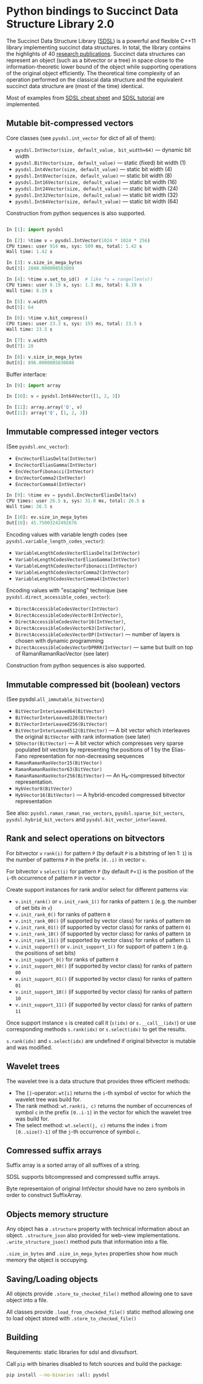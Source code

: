 # Python bindings to Succinct Data Structure Library 2.0

The Succinct Data Structure Library ([SDSL][SDSL]) is a powerful and flexible C++11 library implementing succinct data structures. In total, the library contains the highlights of 40 [research publications][SDSLLIT]. Succinct data structures can represent an object (such as a bitvector or a tree) in space close to the information-theoretic lower bound of the object while supporting operations of the original object efficiently. The theoretical time complexity of an operation performed on the classical data structure and the equivalent succinct data structure are (most of the time) identical.

Most of examples from [SDSL cheat sheet][SDSL-CHEAT-SHEET] and [SDSL tutorial][SDSL-TUTORIAL] are implemented.

## Mutable bit-compressed vectors

Core classes (see `pysdsl.int_vector` for dict of all of them):

 * `pysdsl.IntVector(size, default_value, bit_width=64)` — dynamic bit width
 * `pysdsl.BitVector(size, default_value)` — static (fixed) bit width (1)
 * `pysdsl.Int4Vector(size, default_value)` — static bit width (4)
 * `pysdsl.Int8Vector(size, default_value)` — static bit width (8)
 * `pysdsl.Int16Vector(size, default_value)` — static bit width (16)
 * `pysdsl.Int24Vector(size, default_value)` — static bit width (24)
 * `pysdsl.Int32Vector(size, default_value)` — static bit width (32)
 * `pysdsl.Int64Vector(size, default_value)` — static bit width (64)

Construction from python sequences is also supported.

```python

In [1]: import pysdsl

In [2]: %time v = pysdsl.IntVector(1024 * 1024 * 256)
CPU times: user 914 ms, sys: 509 ms, total: 1.42 s
Wall time: 1.42 s

In [3]: v.size_in_mega_bytes
Out[3]: 2048.000008583069

In [4]: %time v.set_to_id()  # like *v = range(len(v))
CPU times: user 8.19 s, sys: 1.3 ms, total: 8.19 s
Wall time: 8.19 s

In [5]: v.width
Out[5]: 64

In [6]: %time v.bit_compress()
CPU times: user 23.3 s, sys: 155 ms, total: 23.5 s
Wall time: 23.5 s

In [7]: v.width
Out[7]: 28

In [8]: v.size_in_mega_bytes
Out[8]: 896.0000085830688

```

Buffer interface:

```python
In [9]: import array

In [10]: v = pysdsl.Int64Vector([1, 2, 3])

In [11]: array.array('Q', v)
Out[11]: array('Q', [1, 2, 3])
```

## Immutable compressed integer vectors

(See `pysdsl.enc_vector`):

 * `EncVectorEliasDelta(IntVector)`
 * `EncVectorEliasGamma(IntVector)`
 * `EncVectorFibonacci(IntVector)`
 * `EncVectorComma2(IntVector)`
 * `EncVectorComma4(IntVector)`

```python
In [9]: %time ev = pysdsl.EncVectorEliasDelta(v)
CPU times: user 26.5 s, sys: 31.8 ms, total: 26.5 s
Wall time: 26.5 s

In [10]: ev.size_in_mega_bytes
Out[10]: 45.75003242492676
```

Encoding values with variable length codes (see `pysdsl.variable_length_codes_vector`):

 * `VariableLengthCodesVectorEliasDelta(IntVector)`
 * `VariableLengthCodesVectorEliasGamma(IntVector)`
 * `VariableLengthCodesVectorFibonacci(IntVector)`
 * `VariableLengthCodesVectorComma2(IntVector)`
 * `VariableLengthCodesVectorComma4(IntVector)`

Encoding values with "escaping" technique (see `pysdsl.direct_accessible_codes_vector`):

 * `DirectAccessibleCodesVector(IntVector)`
 * `DirectAccessibleCodesVector8(IntVector)`,
 * `DirectAccessibleCodesVector16(IntVector)`,
 * `DirectAccessibleCodesVector63(IntVector)`,
 * `DirectAccessibleCodesVectorDP(IntVector)` — number of layers is chosen
                                                with dynamic programming
 * `DirectAccessibleCodesVectorDPRRR(IntVector)` — same but built on top of
                                                   RamanRamanRaoVector (see later)

Construction from python sequences is also supported.

## Immutable compressed bit (boolean) vectors

(See pysdsl.`all_immutable_bitvectors`)

 * `BitVectorInterLeaved64(BitVector)`
 * `BitVectorInterLeaved128(BitVector)`
 * `BitVectorInterLeaved256(BitVector)`
 * `BitVectorInterLeaved512(BitVector)` — A bit vector which interleaves the
                                          original `BitVector` with rank information
                                          (see later)
 * `SDVector(BitVector)` — A bit vector which compresses very sparse populated
                           bit vectors by representing the positions of 1 by the
                           Elias-Fano representation for
                           non-decreasing sequences
 * `RamanRamanRaoVector15(BitVector)`
 * `RamanRamanRaoVector63(BitVector)`
 * `RamanRamanRaoVector256(BitVector)` — An H₀-compressed bitvector representation.
 * `HybVector8(BitVector)`
 * `HybVector16(BitVector)` — A hybrid-encoded compressed bitvector
                              representation

See also: `pysdsl.raman_raman_rao_vectors`, `pysdsl.sparse_bit_vectors`,
`pysdsl.hybrid_bit_vectors` and `pysdsl.bit_vector_interleaved`.

## Rank and select operations on bitvectors

For bitvector `v` `rank(i)` for pattern `P` (by default `P` is a bitstring of
len 1: `1`) is the number of patterns `P` in the prefix `[0..i)` in vector `v`.

For bitvector `v` `select(i)` for pattern `P` (by default `P`=`1`) is the
position of the `i`-th occurrence of pattern `P` in vector `v`.

Create support instances for rank and/or select for different patterns via:

 * `v.init_rank()` or `v.init_rank_1()` for ranks of pattern `1`
    (e.g. the number of set bits in `v`)
 * `v.init_rank_0()` for ranks of pattern `0`
 * `v.init_rank_00()` (if supported by vector class) for ranks of pattern `00`
 * `v.init_rank_01()` (if supported by vector class) for ranks of pattern `01`
 * `v.init_rank_10()` (if supported by vector class) for ranks of pattern `10`
 * `v.init_rank_11()` (if supported by vector class) for ranks of pattern `11`
 * `v.init_support()` or `v.init_support_1()` for support of pattern `1`
    (e.g. the positions of set bits)
 * `v.init_support_0()` for ranks of pattern `0`
 * `v.init_support_00()` (if supported by vector class) for ranks of pattern `00`
 * `v.init_support_01()` (if supported by vector class) for ranks of pattern `01`
 * `v.init_support_10()` (if supported by vector class) for ranks of pattern `10`
 * `v.init_support_11()` (if supported by vector class) for ranks of pattern `11`

Once support instance `s` is created call it (`s(idx)` or `s.__call__(idx)`)
or use corresponding methods `s.rank(idx)` or `s.select(idx)` to get
the results.

`s.rank(idx)` and `s.select(idx)` are undefined if original bitvector is
mutable and was modified.


## Wavelet trees

The wavelet tree is a data structure that provides three efficient methods:

* The `[]`-operator: `wt[i]` returns the `i`-th symbol of vector for which the wavelet tree was build for.
* The rank method: `wt.rank(i, c)` returns the number of occurrences of symbol `c` in the prefix `[0..i-1]` in the vector for which the wavelet tree was build for.
* The select method: `wt.select(j, c)` returns the index `i` from `[0..size()-1]` of the `j`-th occurrence of symbol `c`.

## Comressed suffix arrays

Suffix array is a sorted array of all suffixes of a string.

SDSL supports bitcompressed and compressed suffix arrays.

Byte representaion of original IntVector should have no zero symbols in order to construct SuffixArray.

## Objects memory structure

Any object has a `.structure` property with technical information about an
object. `.structure_json` also provided for web-view implementations.
`.write_structure_json()` method puts that information into a file.

`.size_in_bytes` and `.size_in_mega_bytes` properties show how much memory the
object is occupying.

## Saving/Loading objects

All objects provide `.store_to_checked_file()` method allowing one to save
object into a file.

All classes provide `.load_from_checkded_file()` static method allowing one to
load object stored  with `.store_to_checked_file()`


## Building

Requirements: static libraries for sdsl and divsufsort.

Call `pip` with binaries disabled to fetch sources and build the package:

```bash
pip install --no-binaries :all: pysdsl
```


[SDSL]: https://github.com/simongog/sdsl-lite
[SDSLLIT]: https://github.com/simongog/sdsl-lite/wiki/Literature
"Succinct Data Structure Literature"
[SDSL-CHEAT-SHEET]: https://simongog.github.io/assets/data/sdsl-cheatsheet.pdf
[SDSL-TUTORIAL]: https://simongog.github.io/assets/data/sdsl-slides/tutorial
